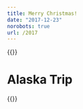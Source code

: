 ```yaml
---
title: Merry Christmas!
date: "2017-12-23"
norobots: true
url: /2017
---
```


{{<video-frame src="https://player.vimeo.com/video/248729760?byline=0&title=0" format="widescreen">}}

# Alaska Trip

{{<video-frame src="https://www.youtube.com/embed/bamK2_5ZY_Y?rel=0&showinfo=0" format="widescreen">}}

